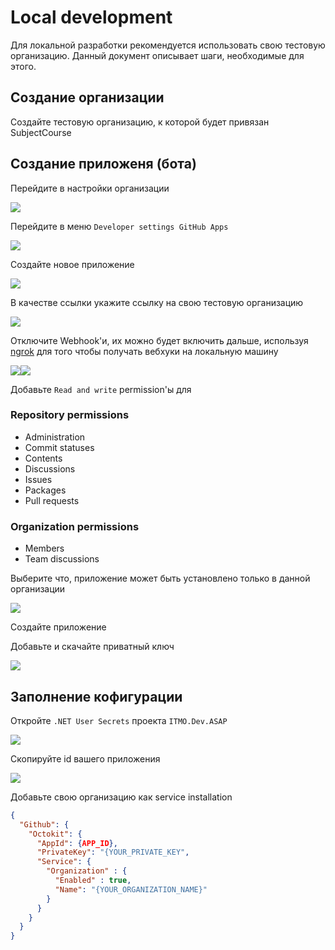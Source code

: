 # Local development

Для локальной разработки рекомендуется использовать свою тестовую организацию.
Данный документ описывает шаги, необходимые для этого.

## Создание организации

Создайте тестовую организацию, к которой будет привязан SubjectCourse

## Создание приложеня (бота)

Перейдите в настройки организации

![](local-development/create-bot-goto-settings.png)

Перейдите в меню `Developer settings GitHub Apps`

![](local-development/create-bot-goto-github-apps-settings.png)

Создайте новое приложение

![](local-development/create-bot-click-new-app.png)

В качестве ссылки укажите ссылку на свою тестовую организацию

![](local-development/create-bot-enter-bot-info.png)

Отключите Webhook'и, их можно будет включить дальше, используя [ngrok](https://ngrok.com) для того чтобы получать 
вебхуки на локальную машину

<div style="display: flex;">
<img src="local-development/create-bot-webhook-enabled.png"/>
<img src="local-development/create-bot-webhook-disabled.png">
</div>

Добавьте `Read and write` permission'ы для 

### Repository permissions
- Administration
- Commit statuses 
- Contents
- Discussions
- Issues
- Packages
- Pull requests

### Organization permissions
- Members
- Team discussions 

Выберите что, приложение может быть установлено только в данной организации

![](local-development/create-bot-allow-only-this-account.png)

Создайте приложение

Добавьте и скачайте приватный ключ

![](local-development/create-bot-generate-private-key.png)

## Заполнение кофигурации

Откройте `.NET User Secrets` проекта `ITMO.Dev.ASAP`

![](local-development/appsettings-open-user-secrets.png)

Скопируйте id вашего приложения 

![](local-development/appsettings-app-id.png)

Добавьте свою организацию как service installation

```json
{
  "Github": {
    "Octokit": {
      "AppId": {APP_ID},
      "PrivateKey": "{YOUR_PRIVATE_KEY",
      "Service": {
        "Organization" : {
          "Enabled" : true,
          "Name": "{YOUR_ORGANIZATION_NAME}"
        }
      }
    }
  }
}
```